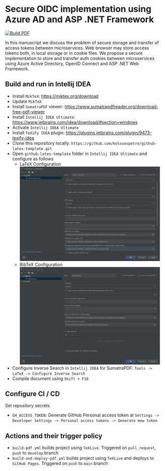 # Secure OIDC implementation using Azure AD and ASP .NET Framework

[![Build PDF](https://github.com/kolosovpetro/SecureAzureOIDC/actions/workflows/build-pdf.yml/badge.svg)](https://github.com/kolosovpetro/SecureAzureOIDC/actions/workflows/build-pdf.yml)

In this manuscript we discuss the problem of secure storage and transfer of access tokens between microservices.
Web browser may store access tokens both, in local storage or in cookie files.
We propose a secure implementation to store and transfer auth cookies between microservices
using Azure Active Directory, OpenID Connect and ASP .NET Web Framework.

## Build and run in Intellij IDEA

- Install `MikTeX`: https://miktex.org/download
- Update `MikTeX`
- Install `SumatraPDF` viewer: https://www.sumatrapdfreader.org/download-free-pdf-viewer
- Install `Intellij IDEA Ultimate`: https://www.jetbrains.com/idea/download/#section=windows
- Activate `Intellij IDEA Ultimate`
- Install `TeXiFy IDEA` plugin: https://plugins.jetbrains.com/plugin/9473-texify-idea
- Clone this repository locally: `https://github.com/kolosovpetro/github-latex-template.git`
- Open `github-latex-template` folder in `Intellij IDEA Ultimate` and configure as follows
    - LaTeX Configuration
      ![LaTeX Configuration](img/latex_configuration.PNG?raw=true "LaTeX Configuration")
    - BibTeX Configuration
      ![BibTeX Configuration](img/bibtex_configuration.PNG?raw=true "BibTeX Configuration")
- Configure Inverse Search in `Intellij IDEA` for SumatraPDF: `Tools -> LaTeX -> Configure Inverse Search`
- Compile document using `Shift + F10`

## Configure CI / CD

Set repository secrets

- `GH_ACCESS_TOKEN`: Generate GitHub Personal access token at
  `Settings -> Developer Settings -> Personal access tokens -> Generate mew token`

## Actions and their trigger policy

- `build-pdf.yml` builds project using `TeXLive`. Triggered on `pull_request`, `push` to `develop` branch
- `build-and-deploy-pdf.yml` builds project using `TeXLive` and deploys to `GitHub Pages`. Triggered on `push` to `main`
  branch